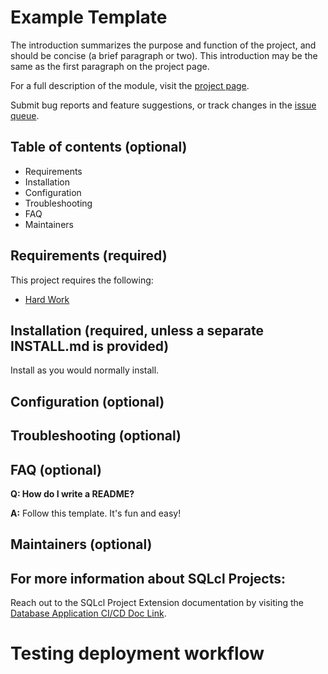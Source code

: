 # Example Template

The introduction summarizes the purpose and function of the project, and should be concise (a brief paragraph or two). This introduction may be the same as the first paragraph on the project page.

For a full description of the module, visit the
[project page](https://www.oracle.com).

Submit bug reports and feature suggestions, or track changes in the
[issue queue](https://www.oracle.com).


## Table of contents (optional)

- Requirements
- Installation
- Configuration
- Troubleshooting
- FAQ
- Maintainers


## Requirements (required)

This project requires the following:

- [Hard Work](https://www.noMorePlay.com)


## Installation (required, unless a separate INSTALL.md is provided)

Install as you would normally install.

## Configuration (optional)

## Troubleshooting (optional)

## FAQ (optional)

**Q: How do I write a README?**

**A:** Follow this template. It's fun and easy!

## Maintainers (optional)


## For more information about SQLcl Projects:
Reach out to the SQLcl Project Extension documentation by visiting the [Database Application CI/CD Doc Link](https://docs.oracle.com/en/database/oracle/sql-developer-command-line/24.3/sqcug/database-application-ci-cd.html).
# Testing deployment workflow
